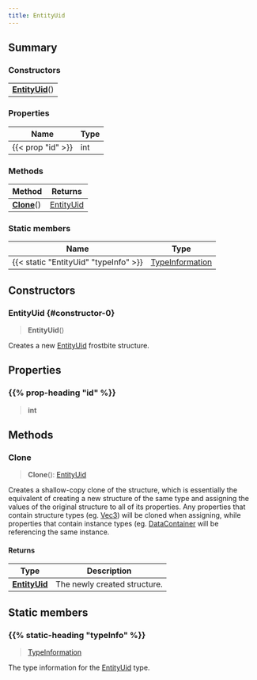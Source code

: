 ```yaml
---
title: EntityUid
---
```



## Summary
### Constructors
| |
| ----------- |
| **[EntityUid](#constructor-0)**() |

### Properties
| Name | Type |
| ---- | ---- |
| {{< prop "id" >}} | int |

### Methods
| Method | Returns |
| ------ | ---- |
| **[Clone](#clone)**() | [EntityUid](/vext/ref/fb/entityuid) |

### Static members
| Name | Type |
| ---- | ---- |
| {{< static "EntityUid" "typeInfo" >}} | [TypeInformation](/vext/ref/shared/class/typeinformation) |

## Constructors
### EntityUid {#constructor-0}
> **EntityUid**()

Creates a new [EntityUid](/vext/ref/fb/entityuid) frostbite structure.

## Properties
### {{% prop-heading "id" %}}
> **int**

## Methods
### Clone
> **Clone**(): [EntityUid](/vext/ref/fb/entityuid)

Creates a shallow-copy clone of the structure, which is essentially the equivalent of creating a new structure of the same type and assigning the values of the original structure to all of its properties. Any properties that contain structure types (eg. [Vec3](/vext/ref/shared/class/vec3)) will be cloned when assigning, while properties that contain instance types (eg. [DataContainer](/vext/ref/shared/class/datacontainer) will be referencing the same instance.

#### Returns
| Type | Description |
| ---- | ----------- |
| **[EntityUid](/vext/ref/fb/entityuid)** | The newly created structure. |

## Static members
### {{% static-heading "typeInfo" %}}
> [TypeInformation](/vext/ref/shared/class/typeinformation)

The type information for the [EntityUid](/vext/ref/fb/entityuid) type.

